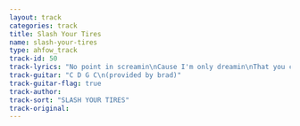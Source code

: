 ```yaml
---
layout: track
categories: track
title: Slash Your Tires
name: slash-your-tires
type: ahfow_track
track-id: 50
track-lyrics: "No point in screamin\nCause I'm only dreamin\nThat you came to pieces\nAnd I came in peace\n\nYou're always loaded\nYour life has imploded\nNine weeks of hell, man\nBut I'm feelin swell\n\nAnd in my dreams I slash your tires\nAnd in my dreams I set these fires\nAnd all your fears, it's nothing new\nAnd all your tears, they won't help you\n\nYou're always posin\nAnd I was imposin\nBut I turned the tables\nAnd I'm feeling fine\n\nYou're always loaded\nYour life has imploded\nNine weeks of hell, man\nBut I'm feelin swell\n\nAnd in my dreams I slash your tires\nAnd in my dreams I set these fires\nAnd all your fears, it's nothing new\nAnd all your tears, they won't help you\n\nAnd all your fears, it's nothing new\nAnd all your tears, they won't help you"
track-guitar: "C D G C\n(provided by brad)"
track-guitar-flag: true
track-author: 
track-sort: "SLASH YOUR TIRES"
track-original: 
---
```

